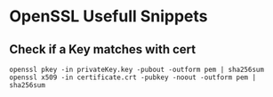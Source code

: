 OpenSSL Usefull Snippets
========

Check if a Key matches with cert
--------

    openssl pkey -in privateKey.key -pubout -outform pem | sha256sum
    openssl x509 -in certificate.crt -pubkey -noout -outform pem | sha256sum
